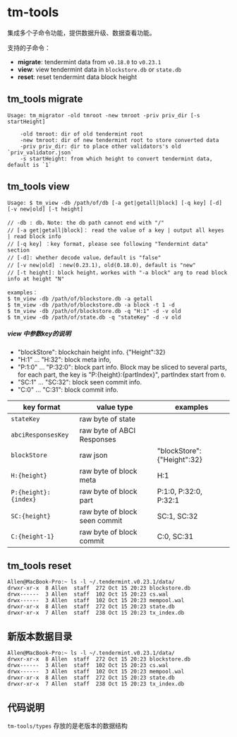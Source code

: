 # tm-tools

集成多个子命令功能，提供数据升级、数据查看功能。

支持的子命令：

* **migrate**: tendermint data from `v0.18.0` to `v0.23.1`
* **view**: view tendermint data in `blockstore.db` or `state.db`
* **reset**: reset tendermint data block height

## tm_tools migrate
```
Usage: tm_migrator -old tmroot -new tmroot -priv priv_dir [-s startHeight]

	-old tmroot: dir of old tendermint root
	-new tmroot: dir of new tendermint root to store converted data
	-priv priv_dir: dir to place other validators's old `priv_validator.json`
	-s startHeight: from which height to convert tendermint data, default is `1`
```

## tm_tools view
```
Usage: $ tm_view -db /path/of/db [-a get|getall|block] [-q key] [-d] [-v new|old] [-t height]

// -db : db，Note: the db path cannot end with "/"
// [-a get|getall|block]： read the value of a key | output all keyes | read block info
// [-q key] ：key format, please see following "Tendermint data" section
// [-d]: whether decode value，default is "false"
// [-v new|old] ：new(0.23.1), old(0.18.0), default is "new"
// [-t height]: block height，workes with "-a block" arg to read block info at height "N"

examples：
$ tm_view -db /path/of/blockstore.db -a getall 
$ tm_view -db /path/of/blockstore.db -a block -t 1 -d 
$ tm_view -db /path/of/blockstore.db -q "H:1" -d -v old 
$ tm_view -db /path/of/state.db -q "stateKey" -d -v old 
```

##### view 中参数key的说明
* "blockStore": blockchain height info. {"Height":32}
* "H:1"   ... "H:32": block meta info, 
* "P:1:0" ... "P:32:0": block part info. Block may be sliced to several parts, for each part, the key is "P:{height}:{partIndex}", partIndex start from `0`.
* "SC:1"  ... "SC:32": block seen commit info.
* "C:0"   ... "C:31": block commit info.

| key format            | value type                    | examples                    | 
| --------------------- | ----------------------------- | --------------------------- |
| `stateKey`            | raw byte of state             |                             | 
| `abciResponsesKey`    | raw byte of ABCI Responses    |                             | 
| `blockStore`          | raw json                      | "blockStore": {"Height":32} | 
| `H:{height}`          | raw byte of block meta        | H:1                         |
| `P:{height}:{index}`  | raw byte of block part        | P:1:0, P:32:0, P:32:1       |
| `SC:{height}`         | raw byte of block seen commit | SC:1, SC:32                 | 
| `C:{height-1}`        | raw byte of block commit      | C:0, SC:31                  | 


## tm_tools reset
```
Allen@MacBook-Pro:~ ls -l ~/.tendermint.v0.23.1/data/
drwxr-xr-x  8 Allen  staff  272 Oct 15 20:23 blockstore.db
drwx------  3 Allen  staff  102 Oct 15 20:23 cs.wal
drwx------  3 Allen  staff  102 Oct 15 20:23 mempool.wal
drwxr-xr-x  8 Allen  staff  272 Oct 15 20:23 state.db
drwxr-xr-x  7 Allen  staff  238 Oct 15 20:23 tx_index.db
```

## 新版本数据目录
```
Allen@MacBook-Pro:~ ls -l ~/.tendermint.v0.23.1/data/
drwxr-xr-x  8 Allen  staff  272 Oct 15 20:23 blockstore.db
drwx------  3 Allen  staff  102 Oct 15 20:23 cs.wal
drwx------  3 Allen  staff  102 Oct 15 20:23 mempool.wal
drwxr-xr-x  8 Allen  staff  272 Oct 15 20:23 state.db
drwxr-xr-x  7 Allen  staff  238 Oct 15 20:23 tx_index.db
```


## 代码说明
`tm-tools/types` 存放的是老版本的数据结构
